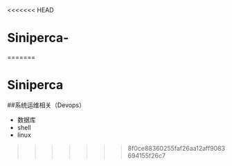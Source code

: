 <<<<<<< HEAD
# Siniperca-
=======
# Siniperca
##系统运维相关（Devops）
* 数据库
* shell
* linux
>>>>>>> 8f0ce88360255faf26aa12aff9083694155f26c7
